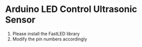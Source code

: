 # Arduino LED Control Ultrasonic Sensor

1.  Please install the FastLED library
2.  Modify the pin numbers accordingly
